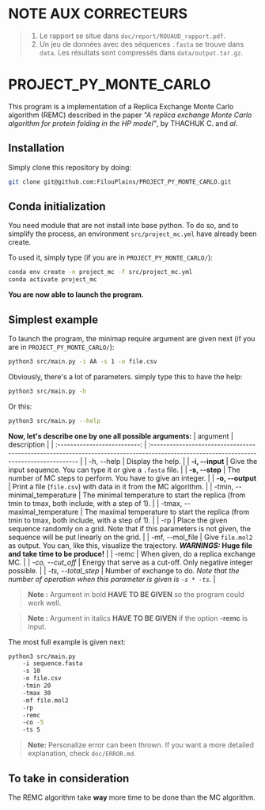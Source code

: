 # NOTE AUX CORRECTEURS

> 1. Le rapport se situe dans `doc/report/ROUAUD_rapport.pdf`.
> 2. Un jeu de données avec des séquences `.fasta` se trouve dans `data`. Les résultats sont compressés dans `data/output.tar.gz`.

# PROJECT_PY_MONTE_CARLO

This program is a implementation of a Replica Exchange Monte Carlo algorithm (REMC) described in the paper _"A replica exchange Monte Carlo algorithm for protein folding in the HP model"_, by THACHUK C. and _al_.

## Installation

Simply clone this repository by doing:

```bash
git clone git@github.com:FilouPlains/PROJECT_PY_MONTE_CARLO.git
```

## Conda initialization

You need module that are not install into base python. To do so, and to simplify the process, an environment `src/project_mc.yml` have already been create.

To used it, simply type (if you are in `PROJECT_PY_MONTE_CARLO/`):

```bash
conda env create -n project_mc -f src/project_mc.yml
conda activate project_mc
```

**You are now able to launch the program**.

## Simplest example

To launch the program, the minimap require argument are given next (if you are in `PROJECT_PY_MONTE_CARLO/`):

```bash
python3 src/main.py -i AA -s 1 -o file.csv
```

Obviously, there's a lot of parameters. simply type this to have the help:

```bash
python3 src/main.py -h
```

Or this:

```bash
python3 src/main.py --help
```

**Now, let's describe one by one all possible arguments:**
|           argument           | description                                                                                                                            |
| :--------------------------: | :------------------------------------------------------------------------------------------------------------------------------------- |
|          -h, --help          | Display the help.                                                                                                                      |
|       **-i, --input**        | Give the input sequence. You can type it or give a `.fasta` file.                                                                      |
|        **-s, --step**        | The number of MC steps to perform. You have to give an integer.                                                                        |
|       **-o, --output**       | Print a file (`file.csv`) with data in it from the MC algorithm.                                                                       |
| -tmin, --minimal_temperature | The minimal temperature to start the replica (from tmin to tmax, both include, with a step of 1).                                      |
| -tmax, --maximal_temperature | The maximal temperature to start the replica (from tmin to tmax, both include, with a step of 1).                                      |
|             -rp              | Place the given sequence randomly on a grid. Note that if this parameters is not given, the sequence will be put linearly on the grid. |
|       -mf, --mol_file        | Give `file.mol2` as output. You can, like this, visualize the trajectory. ***WARNINGS:* Huge file and take time to be produce!**       |
|            -remc             | When given, do a replica exchange MC.                                                                                                  |
|       *-co, --cut_off*       | Energy that serve as a cut-off. Only negative integer possible.                                                                                 |
|     *-ts, --total_step*      | Number of exchange to do. *Note that the number of operation when this parameter is given is `-s * -ts`.*                              |

> **Note :** Argument in bold **HAVE TO BE GIVEN** so the program could work well.

> **Note :** Argument in italics **HAVE TO BE GIVEN** if the option **-remc** is input.

The most full example is given next:

```bash
python3 src/main.py
    -i sequence.fasta
    -s 10
    -o file.csv
    -tmin 20
    -tmax 30
    -mf file.mol2
    -rp
    -remc
    -co -5
    -ts 5
```

> **Note:** Personalize error can been thrown. If you want a more detailed explanation, check `doc/ERROR.md`.

## To take in consideration

The REMC algorithm take **way** more time to be done than the MC algorithm.
